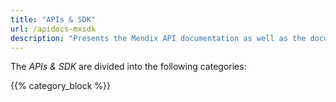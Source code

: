 ```yaml
---
title: "APIs & SDK"
url: /apidocs-mxsdk
description: "Presents the Mendix API documentation as well as the documentation for the Mendix Platform SDK."
---
```


The *APIs & SDK* are divided into the following categories:

{{% category_block %}}

